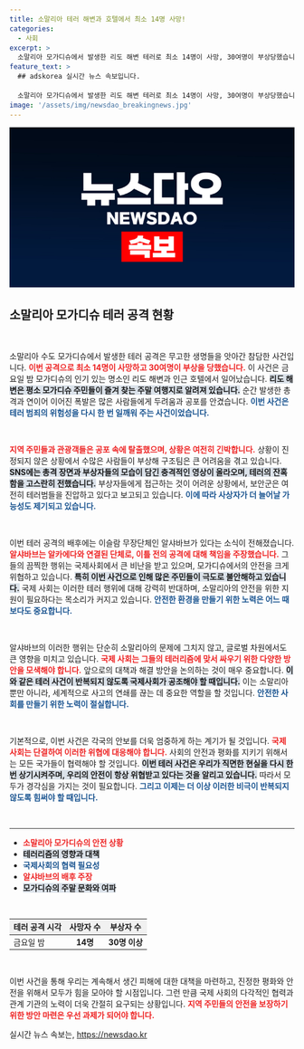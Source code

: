 ```yaml
---
title: 소말리아 테러 해변과 호텔에서 최소 14명 사망!
categories:
  - 사회
excerpt: >
  소말리아 모가디슈에서 발생한 리도 해변 테러로 최소 14명이 사망, 30여명이 부상당했습니다. 총격과 폭발이 이어지는 가운데, 알샤바브가 배후를 주장하며 긴장이 고조되고 있습니다. 이 소식의 진앙지에서 벌어지는 혼란을 확인하세요!
feature_text: >
  ## adskorea 실시간 뉴스 속보입니다.

  소말리아 모가디슈에서 발생한 리도 해변 테러로 최소 14명이 사망, 30여명이 부상당했습니다. 총격과 폭발이 이어지는 가운데, 알샤바브가 배후를 주장하며 긴장이 고조되고 있습니다. 이 소식의 진앙지에서 벌어지는 혼란을 확인하세요!
image: '/assets/img/newsdao_breakingnews.jpg'
---
```


<p><img src="/assets/img/newsdao_breakingnews.jpg" alt="adskorea 속보" /></p>

<h2 data-ke-size="size26">소말리아 모가디슈 테러 공격 현황</h2>

<p data-ke-size="size16">&nbsp;</p>

<p>소말리아 수도 모가디슈에서 발생한 테러 공격은 무고한 생명들을 앗아간 참담한 사건입니다. <b><span style="color: #ee2323;">이번 공격으로 최소 14명이 사망하고 30여명이 부상을 당했습니다.</span></b> 이 사건은 금요일 밤 모가디슈의 인기 있는 명소인 리도 해변과 인근 호텔에서 일어났습니다. <b><span style="background-color: #21538527;">리도 해변은 평소 모가디슈 주민들이 즐겨 찾는 주말 여행지로 알려져 있습니다.</span></b> 순간 발생한 총격과 연이어 이어진 폭발은 많은 사람들에게 두려움과 공포를 안겼습니다. <b><span style="color: #1a5490;">이번 사건은 테러 범죄의 위험성을 다시 한 번 일깨워 주는 사건이었습니다.</span></b></p>

<p data-ke-size="size16">&nbsp;</p>

<p><b><span style="color: #ee2323;">지역 주민들과 관광객들은 공포 속에 탈출했으며, 상황은 여전히 긴박합니다.</span></b> 상황이 진정되지 않은 상황에서 수많은 사람들이 부상해 구조팀은 큰 어려움을 겪고 있습니다. <b><span style="background-color: #21538527;">SNS에는 총격 장면과 부상자들의 모습이 담긴 충격적인 영상이 올라오며, 테러의 잔혹함을 고스란히 전했습니다.</span></b> 부상자들에게 접근하는 것이 어려운 상황에서, 보안군은 여전히 테러범들을 진압하고 있다고 보고되고 있습니다. <b><span style="color: #1a5490;">이에 따라 사상자가 더 늘어날 가능성도 제기되고 있습니다.</span></b></p>

<p data-ke-size="size16">&nbsp;</p>

<p>이번 테러 공격의 배후에는 이슬람 무장단체인 알샤바브가 있다는 소식이 전해졌습니다. <b><span style="color: #ee2323;">알샤바브는 알카에다와 연결된 단체로, 이틀 전의 공격에 대해 책임을 주장했습니다.</span></b> 그들의 끔찍한 행위는 국제사회에서 큰 비난을 받고 있으며, 모가디슈에서의 안전을 크게 위협하고 있습니다. <b><span style="background-color: #21538527;">특히 이번 사건으로 인해 많은 주민들이 극도로 불안해하고 있습니다.</span></b> 국제 사회는 이러한 테러 행위에 대해 강력히 반대하며, 소말리아의 안전을 위한 지원이 필요하다는 목소리가 커지고 있습니다. <b><span style="color: #1a5490;">안전한 환경을 만들기 위한 노력은 어느 때보다도 중요합니다.</span></b></p>

<p data-ke-size="size16">&nbsp;</p> 

<p>알샤바브의 이러한 행위는 단순히 소말리아의 문제에 그치지 않고, 글로벌 차원에서도 큰 영향을 미치고 있습니다. <b><span style="color: #ee2323;">국제 사회는 그들의 테러리즘에 맞서 싸우기 위한 다양한 방안을 모색해야 합니다.</span></b> 앞으로의 대책과 해결 방안을 논의하는 것이 매우 중요합니다. <b><span style="background-color: #21538527;">이와 같은 테러 사건이 반복되지 않도록 국제사회가 공조해야 할 때입니다.</span></b> 이는 소말리아 뿐만 아니라, 세계적으로 사고의 연쇄를 끊는 데 중요한 역할을 할 것입니다. <b><span style="color: #1a5490;">안전한 사회를 만들기 위한 노력이 절실합니다.</span></b></p>

<p data-ke-size="size16">&nbsp;</p>

<p>기본적으로, 이번 사건은 각국의 안보를 더욱 엄중하게 하는 계기가 될 것입니다. <b><span style="color: #ee2323;">국제 사회는 단결하여 이러한 위협에 대응해야 합니다.</span></b> 사회의 안전과 평화를 지키기 위해서는 모든 국가들이 협력해야 할 것입니다. <b><span style="background-color: #21538527;">이번 테러 사건은 우리가 직면한 현실을 다시 한번 상기시켜주며, 우리의 안전이 항상 위협받고 있다는 것을 알리고 있습니다.</span></b> 따라서 모두가 경각심을 가지는 것이 필요합니다. <b><span style="color: #1a5490;">그리고 이제는 더 이상 이러한 비극이 반복되지 않도록 힘써야 할 때입니다.</span></b></p>

<p data-ke-size="size16">&nbsp;</p>

<hr style="height: 1px; background-color: #333; border: none;"/>

<ul>
    <li><b><span style="color: #ee2323;">소말리아 모가디슈의 안전 상황</span></b></li>
    <li><b><span style="background-color: #21538527;">테러리즘의 영향과 대책</span></b></li>
    <li><b><span style="color: #1a5490;">국제사회의 협력 필요성</span></b></li>
    <li><b><span style="color: #ee2323;">알샤바브의 배후 주장</span></b></li>
    <li><b><span style="background-color: #21538527;">모가디슈의 주말 문화와 여파</span></b></li>
</ul>

<p data-ke-size="size16">&nbsp;</p>

<table style="width: 100%; border-collapse: collapse;">
    <thead>
        <tr style="background-color: #f1f1f1;">
            <th style="text-align: left;"><b>테러 공격 시각</b></th>
            <th style="text-align: center;"><b>사망자 수</b></th>
            <th style="text-align: center;"><b>부상자 수</b></th>
        </tr>
    </thead>
    <tbody>
        <tr>
            <td style="text-align: left;">금요일 밤</td>
            <td style="text-align: center; height: 17px;"><b>14명</b></td>
            <td style="text-align: center; height: 17px;"><b>30명 이상</b></td>
        </tr>
    </tbody>
</table>

<p data-ke-size="size16">&nbsp;</p>

<p>이번 사건을 통해 우리는 계속해서 생긴 피해에 대한 대책을 마련하고, 진정한 평화와 안전을 위해서 모두가 힘을 모아야 할 시점입니다. 그런 만큼 국제 사회의 다각적인 협력과 관계 기관의 노력이 더욱 간절히 요구되는 상황입니다. <b><span style="color: #ee2323;">지역 주민들의 안전을 보장하기 위한 방안 마련은 우선 과제가 되어야 합니다.</span></b></p>
실시간 뉴스 속보는, <a href="https://newsdao.kr" rel="dofollow">https://newsdao.kr</a>


